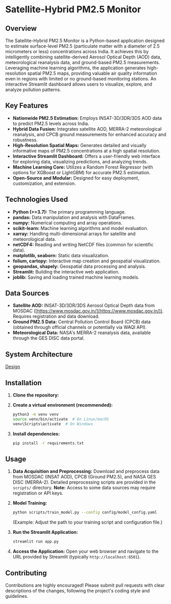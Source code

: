 # Satellite-Hybrid PM2.5 Monitor

## Overview

The Satellite-Hybrid PM2.5 Monitor is a Python-based application designed to estimate surface-level PM2.5 (particulate matter with a diameter of 2.5 micrometers or less) concentrations across India. It achieves this by intelligently combining satellite-derived Aerosol Optical Depth (AOD) data, meteorological reanalysis data, and ground-based PM2.5 measurements. Leveraging machine learning algorithms, the application generates high-resolution spatial PM2.5 maps, providing valuable air quality information even in regions with limited or no ground-based monitoring stations. An interactive Streamlit dashboard allows users to visualize, explore, and analyze pollution patterns.

## Key Features

*   **Nationwide PM2.5 Estimation:** Employs INSAT-3D/3DR/3DS AOD data to predict PM2.5 levels across India.
*   **Hybrid Data Fusion:** Integrates satellite AOD, MERRA-2 meteorological reanalysis, and CPCB ground measurements for enhanced accuracy and robustness.
*   **High-Resolution Spatial Maps:** Generates detailed and visually informative maps of PM2.5 concentrations at a high spatial resolution.
*   **Interactive Streamlit Dashboard:** Offers a user-friendly web interface for exploring data, visualizing predictions, and analyzing trends.
*   **Machine Learning Core:** Utilizes a Random Forest Regressor (with options for XGBoost or LightGBM) for accurate PM2.5 estimation.
*   **Open-Source and Modular:** Designed for easy deployment, customization, and extension.

## Technologies Used

*   **Python (>=3.7):** The primary programming language.
*   **pandas:** Data manipulation and analysis with DataFrames.
*   **numpy:** Numerical computing and array operations.
*   **scikit-learn:** Machine learning algorithms and model evaluation.
*   **xarray:** Handling multi-dimensional arrays for satellite and meteorological data.
*   **netCDF4:** Reading and writing NetCDF files (common for scientific data).
*   **matplotlib, seaborn:** Static data visualization.
*   **folium, cartopy:** Interactive map creation and geospatial visualization.
*   **geopandas, shapely:** Geospatial data processing and analysis.
*   **Streamlit:** Building the interactive web application.
*   **joblib:** Saving and loading trained machine learning models.

## Data Sources

*   **Satellite AOD:** INSAT-3D/3DR/3DS Aerosol Optical Depth data from MOSDAC ([https://www.mosdac.gov.in/](https://www.mosdac.gov.in/)).  Requires registration and data download.
*   **Ground PM2.5 Data:** Central Pollution Control Board (CPCB) data (obtained through official channels or potentially via WAQI API).
*   **Meteorological Data:** NASA's MERRA-2 reanalysis data, available through the GES DISC data portal.

## System Architecture
[Design](https://www.canva.com/design/DAGsmemCK-8/Tf72A6jRTq3nN5WTNNOoMA/edit?utm_content=DAGsmemCK-8&utm_campaign=designshare&utm_medium=link2&utm_source=sharebutton)
## Installation

1.  **Clone the repository:**
2.  **Create a virtual environment (recommended):**

    ```bash
    python3 -m venv venv
    source venv/bin/activate  # On Linux/macOS
    venv\Scripts\activate  # On Windows
    ```

3.  **Install dependencies:**

    ```bash
    pip install -r requirements.txt
    ```

## Usage

1.  **Data Acquisition and Preprocessing:** Download and preprocess data from MOSDAC (INSAT AOD), CPCB (Ground PM2.5), and NASA GES DISC (MERRA-2).  Detailed preprocessing scripts are provided in the `scripts/` directory.  **Note:** Access to some data sources may require registration or API keys.

2.  **Model Training:**

    ```bash
    python scripts/train_model.py --config config/model_config.yaml
    ```
    (Example:  Adjust the path to your training script and configuration file.)

3.  **Run the Streamlit Application:**

    ```bash
    streamlit run app.py
    ```

4.  **Access the Application:** Open your web browser and navigate to the URL provided by Streamlit (typically `http://localhost:8501`).

## Contributing

Contributions are highly encouraged! Please submit pull requests with clear descriptions of the changes, following the project's coding style and guidelines.
